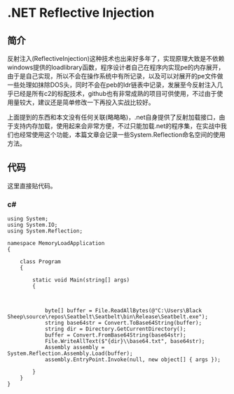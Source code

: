 # .NET Reflective Injection

## 简介

反射注入\(ReflectiveInjection\)这种技术也出来好多年了，实现原理大致是不依赖windows提供的loadlibrary函数，程序设计者自己在程序内实现pe的内存展开，由于是自己实现，所以不会在操作系统中有所记录，以及可以对展开的pe文件做一些处理如抹除DOS头，同时不会在peb的ldr链表中记录，发展至今反射注入几乎已经是所有c2的标配技术，github也有非常成熟的项目可供使用，不过由于使用量较大，建议还是简单修改一下再投入实战比较好。

上面提到的东西和本文没有任何关联\(略略略\)，.net自身提供了反射加载接口，由于支持内存加载，使用起来会非常方便，不过只能加载.net的程序集，在实战中我们也经常使用这个功能，本篇文章会记录一些System.Reflection命名空间的使用方法。

## 代码

这里直接贴代码。

### c\#

```text
using System;
using System.IO;
using System.Reflection;

namespace MemoryLoadApplication
{

    class Program
    {

        static void Main(string[] args)
        {



            byte[] buffer = File.ReadAllBytes(@"C:\Users\Black Sheep\source\repos\Seatbelt\Seatbelt\bin\Release\Seatbelt.exe");
            string base64str = Convert.ToBase64String(buffer);
            string dir = Directory.GetCurrentDirectory();
            buffer = Convert.FromBase64String(base64str);
            File.WriteAllText($"{dir}\\base64.txt", base64str);
            Assembly assembly = System.Reflection.Assembly.Load(buffer);
            assembly.EntryPoint.Invoke(null, new object[] { args });

        }
    }
}

```

